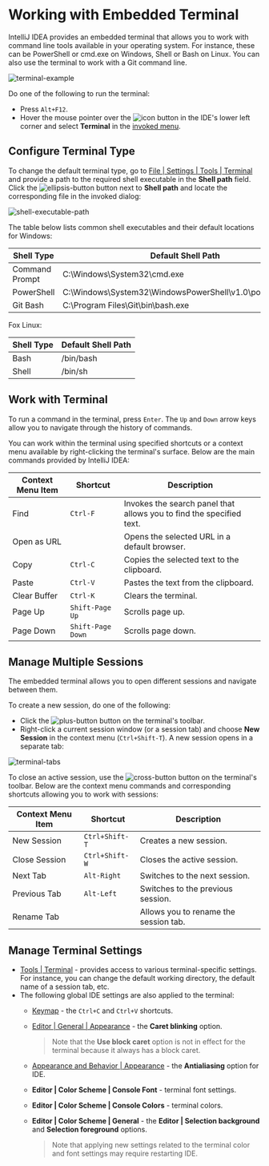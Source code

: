 # Working with Embedded Terminal

IntelliJ IDEA provides an embedded terminal that allows you to work with command line tools available in your operating system. For instance, these can be PowerShell or cmd.exe on Windows, Shell or Bash on Linux. You can also use the terminal to work with a Git command line.

![terminal-example](https://user-images.githubusercontent.com/35970470/35732900-52fca588-082c-11e8-965d-48b4369c0486.png)

Do one of the following to run the terminal:
* Press ```Alt+F12```.
* Hover the mouse pointer over the ![icon](https://user-images.githubusercontent.com/35970470/35734067-dbfa1f2e-0830-11e8-87bf-f48be1027792.png) button in the IDE's lower left corner and select **Terminal** in the [invoked menu](https://www.jetbrains.com/help/idea/working-with-tool-windows.html#tool_window_quick_access).


## Configure Terminal Type
To change the default terminal type, go to [File | Settings | Tools | Terminal](https://www.jetbrains.com/help/idea/terminal.html) and provide a path to the required shell executable in the **Shell path** field. Click the ![ellipsis-button](https://user-images.githubusercontent.com/35970470/35767054-6b6532d8-08f5-11e8-97e3-b8e0da50c6a5.png) button next to **Shell path** and locate the corresponding file in the invoked dialog:

![shell-executable-path](https://user-images.githubusercontent.com/35970470/35766911-0aaec43e-08f2-11e8-87ca-39db9ca44ea3.png)

The table below lists common shell executables and their default locations for Windows:

Shell Type | Default Shell Path
------------ | -------------
Command Prompt | C:\Windows\System32\cmd.exe
PowerShell | C:\Windows\System32\WindowsPowerShell\v1.0\powershell.exe
Git Bash | C:\Program Files\Git\bin\bash.exe

Fox Linux:

Shell Type | Default Shell Path
------------ | -------------
Bash | /bin/bash
Shell | /bin/sh


## Work with Terminal

To run a command in the terminal, press ```Enter```. The ```Up``` and ```Down``` arrow keys allow you to navigate through the history of commands.

You can work within the terminal using specified shortcuts or a context menu available by right-clicking the terminal's surface. Below are the main commands provided by IntelliJ IDEA:

Context Menu Item | Shortcut | Description
------------ | ------------- | -------------
Find | ```Ctrl-F``` | Invokes the search panel that allows you to find the specified text.
Open as URL |  | Opens the selected URL in a default browser.
Copy | ```Ctrl-C``` | Copies the selected text to the clipboard.
Paste | ```Ctrl-V``` | Pastes the text from the clipboard.
Clear Buffer | ```Ctrl-K``` | Clears the terminal.
Page Up | ```Shift-Page Up``` | Scrolls page up.
Page Down | ```Shift-Page Down``` | Scrolls page down.



## Manage Multiple Sessions
The embedded terminal allows you to open different sessions and navigate between them.

To create a new session, do one of the following:
* Click the ![plus-button](https://user-images.githubusercontent.com/35970470/35767442-63e34c54-08fd-11e8-8f7c-99af774d947c.png) button on the terminal's toolbar.
* Right-click a current session window (or a session tab) and choose **New Session** in the context menu (```Ctrl+Shift-T```).
A new session opens in a separate tab:

![terminal-tabs](https://user-images.githubusercontent.com/35970470/35767570-959bf32a-08ff-11e8-998a-8026f92b2b2e.png)

To close an active session, use the ![cross-button](https://user-images.githubusercontent.com/35970470/35767540-e515b752-08fe-11e8-9347-8ced8e78e229.png) button on the terminal's toolbar.
Below are the context menu commands and corresponding shortcuts allowing you to work with sessions:

Context Menu Item | Shortcut | Description
------------ | ------------- | -------------
New Session | ```Ctrl+Shift-T``` | Creates a new session.
Close Session | ```Ctrl+Shift-W``` | Closes the active session.
Next Tab | ```Alt-Right``` | Switches to the next session.
Previous Tab | ```Alt-Left``` | Switches to the previous session.
Rename Tab |  | Allows you to rename the session tab.


## Manage Terminal Settings
* [Tools | Terminal](https://www.jetbrains.com/help/idea/terminal.html) - provides access to various terminal-specific settings. For instance, you can change the default working directory, the default name of a session tab, etc.
* The following global IDE settings are also applied to the terminal:
    * [Keymap](https://www.jetbrains.com/help/idea/keymap.html) - the ```Ctrl+C``` and ```Ctrl+V``` shortcuts.
    * [Editor | General | Appearance](https://www.jetbrains.com/help/idea/appearance-2.html) - the **Caret blinking** option.
      > Note that the **Use block caret** option is not in effect for the terminal because it always has a block caret.
    * [Appearance and Behavior | Appearance](https://www.jetbrains.com/help/idea/appearance.html) - the **Antialiasing** option for IDE.
    * **Editor | Color Scheme | Console Font** - terminal font settings.
    * **Editor | Color Scheme | Console Colors** - terminal colors.
    * **Editor | Color Scheme | General** - the **Editor | Selection background** and **Selection foreground** options.

      > Note that applying new settings related to the terminal color and font settings may require restarting IDE.
